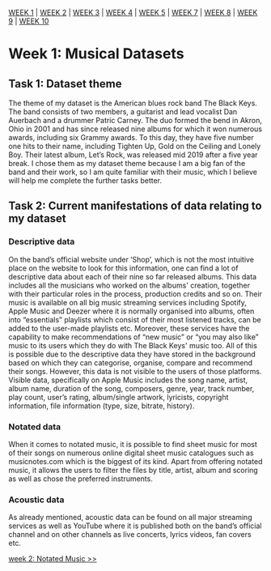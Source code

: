 [WEEK 1](https://katja-andric.github.io/MCA-2019) | [WEEK 2](https://katja-andric.github.io/MCA-2019/LabTasks/week2/week2.html) | [WEEK 3](https://katja-andric.github.io/MCA-2019/LabTasks/week3/week3.html) | [WEEK 4](https://katja-andric.github.io/MCA-2019/LabTasks/week4/week4.html) | [WEEK 5](https://katja-andric.github.io/MCA-2019/LabTasks/week5/week5.html) | [WEEK 7](https://katja-andric.github.io/MCA-2019/LabTasks/week7/week7.html) | [WEEK 8](https://katja-andric.github.io/MCA-2019/LabTasks/week8/week8.html) | [WEEK 9](https://katja-andric.github.io/MCA-2019/LabTasks/week9/week9.html) | [WEEK 10](https://katja-andric.github.io/MCA-2019/LabTasks/week-10/week-10.html)

# Week 1: Musical Datasets

## Task 1: Dataset theme 

The theme of my dataset is the American blues rock band The Black Keys. The band consists of two members, a guitarist and 
lead vocalist Dan Auerbach and a drummer Patric Carney. The duo formed the bend in Akron, Ohio in 2001 and has since 
released nine albums for which it won numerous awards, including six Grammy awards. To this day, they have five number 
one hits to their name, including Tighten Up, Gold on the Ceiling and Lonely Boy. Their latest album, Let’s Rock, was 
released mid 2019 after a five year break. 
I chose them as my dataset theme because I am a big fan of the band and their work, so I am quite familiar with their 
music, which I believe will help me complete the further tasks better.

## Task 2: Current manifestations of data relating to my dataset 

### Descriptive data

On the band’s official website under ‘Shop’, which is not the most intuitive place on the website to look for this 
information, one can find a lot of descriptive data about each of their nine so far released albums. This data includes 
all the musicians who worked on the albums' creation, together with their particular roles in the process, production 
credits and so on. Their music is available on all big music streaming services including Spotify, Apple Music and Deezer 
where it is normally organised into albums, often into “essentials” playlists which consist of their most listened tracks, 
can be added to the user-made playlists etc. Moreover, these services have the capability to make recommendations of
“new music” or “you may also like” music to its users which they do with The Black Keys' music too. All of this is 
possible due to the descriptive data they have stored in the background based on which they can categorise, organise, 
compare and recommend their songs. However, this data is not visible to the users of those platforms. Visible data, 
specifically on Apple Music includes the song name, artist, album name, duration of the song, composers, genre, year, 
track number, play count, user’s rating, album/single artwork, lyricists, copyright information, file information 
(type, size, bitrate, history). 

### Notated data

When it comes to notated music, it is possible to find sheet music for most of their songs on numerous online digital 
sheet music catalogues such as musicnotes.com which is the biggest of its kind. Apart from offering notated music, it 
allows the users to filter the files by title, artist, album and scoring as well as chose the preferred instruments. 

### Acoustic data 

As already mentioned, acoustic data can be found on all major streaming services as well as YouTube where it is 
published both on the band’s official channel and on other channels as live concerts, lyrics videos, fan covers etc. 

[week 2: Notated Music >>](https://katja-andric.github.io/MCA-2019/LabTasks/week2/week2.html)

